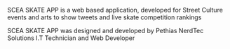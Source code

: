 SCEA SKATE APP is a web based application, developed for Street Culture events and arts to show tweets and live skate competition rankings 

SCEA SKATE APP was designed and developed by Pethias NerdTec Solutions I.T Technician and Web Developer
